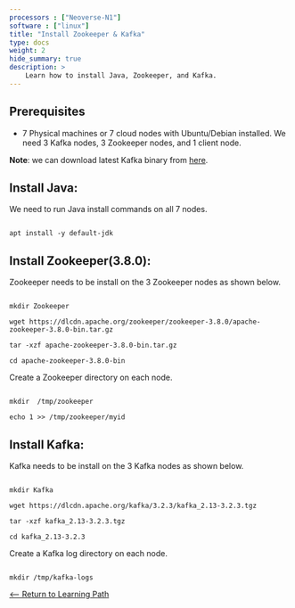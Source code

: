 ```yaml
---
processors : ["Neoverse-N1"]
software : ["linux"]
title: "Install Zookeeper & Kafka"
type: docs
weight: 2
hide_summary: true
description: >
    Learn how to install Java, Zookeeper, and Kafka.
---
```


## Prerequisites

* 7 Physical machines or 7 cloud nodes with Ubuntu/Debian installed. We need 3 Kafka nodes, 3 Zookeeper nodes, and 1 client node.



**Note**: we can download latest Kafka binary from [here](https://dlcdn.apache.org/kafka/).


## Install Java:

We need to run Java install commands on all 7 nodes.

```console

apt install -y default-jdk

```

## Install Zookeeper(3.8.0):

Zookeeper needs to be install on the 3 Zookeeper nodes as shown below.

```console

mkdir Zookeeper

wget https://dlcdn.apache.org/zookeeper/zookeeper-3.8.0/apache-zookeeper-3.8.0-bin.tar.gz

tar -xzf apache-zookeeper-3.8.0-bin.tar.gz

cd apache-zookeeper-3.8.0-bin

```
Create a Zookeeper directory on each node.

```console

mkdir  /tmp/zookeeper

echo 1 >> /tmp/zookeeper/myid

```


## Install Kafka:

Kafka needs to be install on the 3 Kafka nodes as shown below.

```console

mkdir Kafka

wget https://dlcdn.apache.org/kafka/3.2.3/kafka_2.13-3.2.3.tgz

tar -xzf kafka_2.13-3.2.3.tgz

cd kafka_2.13-3.2.3

```
Create a Kafka log directory on each node.

```console

mkdir /tmp/kafka-logs

```


[<-- Return to Learning Path](/content/en/cloud/kafka/#sections)
